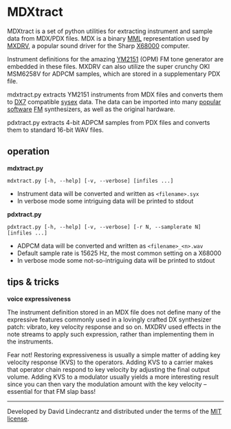 # MDXtract
MDXtract is a set of python utilities for extracting instrument and sample data from MDX/PDX files. MDX is a binary [MML](https://en.wikipedia.org/wiki/Music_Macro_Language) representation used by [MXDRV](https://www16.atwiki.jp/mxdrv/pages/23.html), a popular sound driver for the Sharp [X68000](https://en.wikipedia.org/wiki/X68000) computer. 

Instrument definitions for the amazing [YM2151](https://en.wikipedia.org/wiki/Yamaha_YM2151) (OPM) FM tone generator are embedded in these files. MXDRV can also utilize the super crunchy OKI MSM6258V for ADPCM samples, which are stored in a supplementary PDX file.

mdxtract.py extracts YM2151 instruments from MDX files and converts them to [DX7](https://en.wikipedia.org/wiki/Yamaha_DX7) compatible [sysex](http://electronicmusic.wikia.com/wiki/System_exclusive) data. The data can be imported into many [popular](https://asb2m10.github.io/dexed/) [software](https://www.arturia.com/dx7-v/overview) [FM](https://www.native-instruments.com/en/products/komplete/synths/fm8/) synthesizers, as well as the original hardware.

pdxtract.py extracts 4-bit ADPCM samples from PDX files and converts them to standard 16-bit WAV files.


## operation

**mdxtract.py**
```
mdxtract.py [-h, --help] [-v, --verbose] [infiles ...]
```
 - Instrument data will be converted and written as `<filename>.syx`
 - In verbose mode some intriguing data will be printed to stdout

**pdxtract.py**
```
pdxtract.py [-h, --help] [-v, --verbose] [-r N, --samplerate N] [infiles ...]
```
 - ADPCM data will be converted and written as `<filename>_<n>.wav`
 - Default sample rate is 15625 Hz, the most common setting on a X68000
 - In verbose mode some not-so-intriguing data will be printed to stdout


## tips & tricks

**voice expressiveness**

The instrument definition stored in an MDX file does not define many of the expressive features commonly used in a lovingly crafted DX synthesizer patch: vibrato, key velocity response and so on. MXDRV used effects in the note streams to apply such expression, rather than implementing them in the instruments.

Fear not! Restoring expressiveness is usually a simple matter of adding key velocity response (KVS) to the operators. Adding KVS to a carrier makes that operator chain respond to key velocity by adjusting the final output volume. Adding KVS to a modulator usually yields a more interesting result since you can then vary the modulation amount with the key velocity – essential for that FM slap bass!


---

Developed by David Lindecrantz and distributed under the terms of the [MIT license](./LICENSE).

